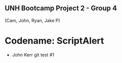 ## UNH Bootcamp Project 2 - Group 4
(Cam, John, Ryan, Jake P)

# Codename: ScriptAlert

- John Kerr git test #1